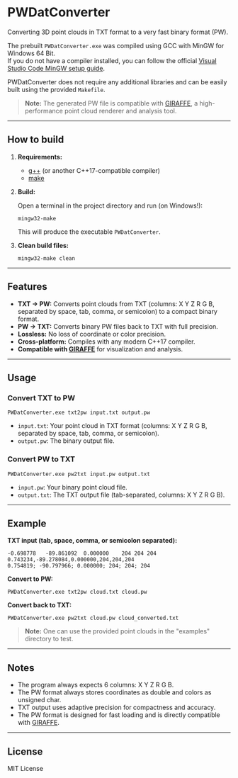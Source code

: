 # PWDatConverter

Converting 3D point clouds in TXT format to a very fast binary format (PW).

The prebuilt `PWDatConverter.exe` was compiled using GCC with MinGW for Windows 64 Bit.  
If you do not have a compiler installed, you can follow the official [Visual Studio Code MinGW setup guide](https://code.visualstudio.com/docs/cpp/config-mingw#_prerequisites).

PWDatConverter does not require any additional libraries and can be easily built using the provided `Makefile`.

> **Note:** The generated PW file is compatible with [GIRAFFE](https://github.com/mel-ias/GIRAFFE), a high-performance point cloud renderer and analysis tool.

---

## How to build

1. **Requirements:**
   - [g++](https://gcc.gnu.org/) (or another C++17-compatible compiler)
   - [make](https://www.gnu.org/software/make/)

2. **Build:**

   Open a terminal in the project directory and run (on Windows!):

   ```
   mingw32-make
   ```

   This will produce the executable `PWDatConverter`.

3. **Clean build files:**

   ```
   mingw32-make clean
   ```

---

## Features

- **TXT → PW:** Converts point clouds from TXT (columns: X Y Z R G B, separated by space, tab, comma, or semicolon) to a compact binary format.
- **PW → TXT:** Converts binary PW files back to TXT with full precision.
- **Lossless:** No loss of coordinate or color precision.
- **Cross-platform:** Compiles with any modern C++17 compiler.
- **Compatible with [GIRAFFE](https://github.com/mel-ias/GIRAFFE)** for visualization and analysis.

---

## Usage

### Convert TXT to PW

```
PWDatConverter.exe txt2pw input.txt output.pw
```

- `input.txt`: Your point cloud in TXT format (columns: X Y Z R G B, separated by space, tab, comma, or semicolon).
- `output.pw`: The binary output file.

### Convert PW to TXT

```
PWDatConverter.exe pw2txt input.pw output.txt
```

- `input.pw`: Your binary point cloud file.
- `output.txt`: The TXT output file (tab-separated, columns: X Y Z R G B).

---

## Example

**TXT input (tab, space, comma, or semicolon separated):**
```
-0.698778	-89.861092	0.000000	204	204	204
0.743234,-89.278084,0.000000,204,204,204
0.754819; -90.797966; 0.000000; 204; 204; 204
```

**Convert to PW:**
```
PWDatConverter.exe txt2pw cloud.txt cloud.pw
```

**Convert back to TXT:**
```
PWDatConverter.exe pw2txt cloud.pw cloud_converted.txt
```

> **Note:** One can use the provided point clouds in the "examples" directory to test.
---

## Notes

- The program always expects 6 columns: X Y Z R G B.
- The PW format always stores coordinates as double and colors as unsigned char.
- TXT output uses adaptive precision for compactness and accuracy.
- The PW format is designed for fast loading and is directly compatible with [GIRAFFE](https://github.com/mel-ias/GIRAFFE).

---

## License

MIT License